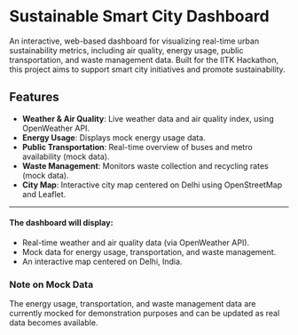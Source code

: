 # **Sustainable Smart City Dashboard**

An interactive, web-based dashboard for visualizing real-time urban sustainability metrics, including air quality, energy usage, public transportation, and waste management data. Built for the IITK Hackathon, this project aims to support smart city initiatives and promote sustainability.

## **Features**
- **Weather & Air Quality**: Live weather data and air quality index, using OpenWeather API.
- **Energy Usage**: Displays mock energy usage data.
- **Public Transportation**: Real-time overview of buses and metro availability (mock data).
- **Waste Management**: Monitors waste collection and recycling rates (mock data).
- **City Map**: Interactive city map centered on Delhi using OpenStreetMap and Leaflet.

---
#### The dashboard will display:
 - Real-time weather and air quality data (via OpenWeather API).
 - Mock data for energy usage, transportation, and waste management.
 - An interactive map centered on Delhi, India.
### Note on Mock Data
The energy usage, transportation, and waste management data are currently mocked for demonstration purposes and can be updated as real data becomes available.

